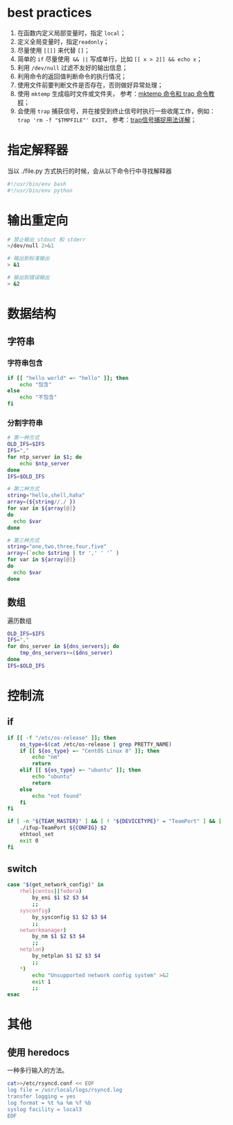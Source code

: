 # best practices
1. 在函数内定义局部变量时，指定 `local`；
2. 定义全局变量时，指定`readonly`；
3. 尽量使用 `[[]]` 来代替 `[]`；
4. 简单的 `if` 尽量使用` && ||` 写成单行，比如 `[[ x > 2]] && echo x`；
5. 利用 `/dev/null` 过滤不友好的输出信息；
6. 利用命令的返回值判断命令的执行情况；
7. 使用文件前要判断文件是否存在，否则做好异常处理；
8. 使用 `mktemp` 生成临时文件或文件夹，
   参考：[mktemp 命令和 trap 命令教程](http://www.ruanyifeng.com/blog/2019/12/mktemp.html)；
9. 会使用 `trap` 捕获信号，并在接受到终止信号时执行一些收尾工作，例如：`trap 'rm -f "$TMPFILE"' EXIT`，
   参考：[trap信号捕捉用法详解](https://www.junmajinlong.com/shell/script_course/shell_trap/)；


# 指定解释器
当以 ./file.py 方式执行的时候，会从以下命令行中寻找解释器
```sh
#!/usr/bin/env bash
#!/usr/bin/env python
```

# 输出重定向
```sh
# 禁止输出 stdout 和 stderr
>/dev/null 2>&1

# 输出到标准输出
> &1

# 输出到错误输出
> &2
```


# 数据结构
## 字符串
### 字符串包含
```sh
if [[ "hello world" =~ "hello" ]]; then
    echo "包含"
else
    echo "不包含"
fi
```

### 分割字符串
```sh
# 第一种方式
OLD_IFS=$IFS
IFS=","
for ntp_server in $1; do
    echo $ntp_server
done
IFS=$OLD_IFS

# 第二种方式
string="hello,shell,haha"
array=(${string//,/ }) 
for var in ${array[@]}
do
  echo $var
done

# 第三种方式
string="one,two,three,four,five"
array=(`echo $string | tr ',' ' '` ) 
for var in ${array[@]}
do
  echo $var
done
```

## 数组
遍历数组
```sh
OLD_IFS=$IFS
IFS=","
for dns_server in ${dns_servers}; do
    tmp_dns_servers+=($dns_server)
done
IFS=$OLD_IFS
```


# 控制流
## if
```sh
if [[ -f "/etc/os-release" ]]; then
    os_type=$(cat /etc/os-release | grep PRETTY_NAME)
    if [[ ${os_type} =~ "CentOS Linux 8" ]]; then
        echo "nm"
        return
    elif [[ ${os_type} =~ "ubuntu" ]]; then
        echo "ubuntu"
        return
    else
        echo "not found"
    fi
fi

if [ -n "${TEAM_MASTER}" ] && [ ! "${DEVICETYPE}" = "TeamPort" ] && [ -x ./ifup-TeamPort ]; then
    ./ifup-TeamPort ${CONFIG} $2
    ethtool_set
    exit 0
fi
```

## switch
```sh
case "$(get_network_config)" in
    rhel|centos||fedora)
        by_eni $1 $2 $3 $4
        ;;
    sysconfig)
        by_sysconfig $1 $2 $3 $4
        ;;
    networkmanager)
        by_nm $1 $2 $3 $4
        ;;
    netplan)
        by_netplan $1 $2 $3 $4
        ;;
    *)
        echo "Unsupported network config system" >&2
        exit 1
        ;;
esac
```


# 其他
## 使用 heredocs
一种多行输入的方法。
```sh
cat>>/etc/rsyncd.conf << EOF
log file = /usr/local/logs/rsyncd.log
transfer logging = yes
log format = %t %a %m %f %b
syslog facility = local3
EOF 
```
